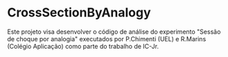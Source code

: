 # CrossSectionByAnalogy
Este projeto visa desenvolver o código de análise do experimento "Sessão de choque por analogia" executados por P.Chimenti (UEL) e R.Marins (Colégio Aplicação) como parte do trabalho de IC-Jr.
